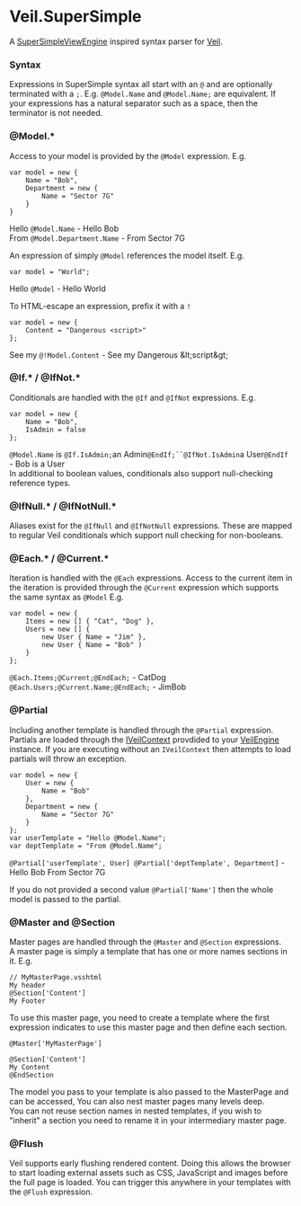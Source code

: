# Veil.SuperSimple

A [SuperSimpleViewEngine](https://github.com/grumpydev/SuperSimpleViewEngine) inspired syntax parser for [Veil](https://github.com/csainty/Veil).

### Syntax
Expressions in SuperSimple syntax all start with an `@` and are optionally terminated with a `;`. E.g. `@Model.Name` and `@Model.Name;` are equivalent. If your expressions has a natural separator such as a space, then the terminator is not needed.

### @Model.*

Access to your model is provided by the `@Model` expression. E.g.  
````
var model = new {
	Name = "Bob",
	Department = new {
		Name = "Sector 7G"
	}
}
````  
Hello `@Model.Name` - Hello Bob  
From `@Model.Department.Name` - From Sector 7G 

An expression of simply `@Model` references the model itself. E.g.  
````
var model = "World";
````  
Hello `@Model` - Hello World

To HTML-escape an expression, prefix it with a `!`  
````
var model = new {
	Content = "Dangerous <script>"
};
````  
See my `@!Model.Content` - See my Dangerous &amp;lt;script&amp;gt;

### @If.* / @IfNot.*
Conditionals are handled with the `@If` and `@IfNot` expressions. E.g.  
````
var model = new {
	Name = "Bob",
	IsAdmin = false
};
````  
`@Model.Name` is `@If.IsAdmin;`an Admin`@EndIf;``@IfNot.IsAdmin`a User`@EndIf` - Bob is a User  
In additional to boolean values, conditionals also support null-checking reference types. 

### @IfNull.* / @IfNotNull.*
Aliases exist for the `@IfNull` and `@IfNotNull` expressions. These are mapped to regular Veil conditionals which support null checking for non-booleans.

### @Each.* / @Current.*
Iteration is handled with the `@Each` expressions. Access to the current item in the iteration is provided through the `@Current` expression which supports the same syntax as `@Model` E.g.  
````
var model = new {
	Items = new [] { "Cat", "Dog" },
	Users = new [] {
		new User { Name = "Jim" },
		new User { Name = "Bob" )
	}
};
````  
`@Each.Items;@Current;@EndEach;` - CatDog  
`@Each.Users;@Current.Name;@EndEach;` - JimBob

### @Partial
Including another template is handled through the `@Partial` expression. Partials are loaded through the [IVeilContext](https://github.com/csainty/Veil/blob/master/Src/Veil/IVeilContext.cs) provdided to your [VeilEngine](https://github.com/csainty/Veil/blob/master/Src/Veil/VeilEngine.cs) instance. If you are executing without an `IVeilContext` then attempts to load partials will throw an exception.

````
var model = new {
	User = new {
		Name = "Bob"
	},
	Department = new {
		Name = "Sector 7G"
	}
};
var userTemplate = "Hello @Model.Name";
var deptTemplate = "From @Model.Name"; 
````  
`@Partial['userTemplate', User] @Partial['deptTemplate', Department]` - Hello Bob From Sector 7G

If you do not provided a second value `@Partial['Name']` then the whole model is passed to the partial.

### @Master and @Section
Master pages are handled through the `@Master` and `@Section` expressions.  
A master page is simply a template that has one or more names sections in it. E.g.  
````
// MyMasterPage.vsshtml
My header
@Section['Content']
My Footer
````  
To use this master page, you need to create a template where the first expression indicates to use this master page and then define each section.  
````
@Master['MyMasterPage']

@Section['Content']
My Content
@EndSection
````

The model you pass to your template is also passed to the MasterPage and can be accessed, You can also nest master pages many levels deep.  
You can not reuse section names in nested templates, if you wish to "inherit" a section you need to rename it in your intermediary master page.

### @Flush
Veil supports early flushing rendered content. Doing this allows the browser to start loading external assets such as CSS, JavaScript and images before the full page is loaded. You can trigger this anywhere in your templates with the `@Flush` expression.